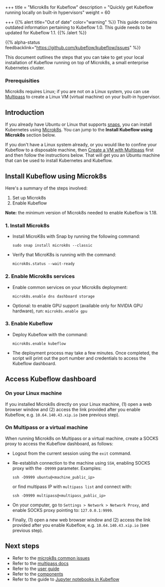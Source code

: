 +++
title = "Microk8s for Kubeflow"
description = "Quickly get Kubeflow running locally on built-in hypervisors"
weight = 60
                    
+++
{{% alert title="Out of date" color="warning" %}}
This guide contains outdated information pertaining to Kubeflow 1.0. This guide
needs to be updated for Kubeflow 1.1.
{{% /alert %}}

{{% alpha-status 
  feedbacklink="https://github.com/kubeflow/kubeflow/issues" %}}

This document outlines the steps that you can take to get your local installation of Kubeflow running on top of Microk8s, a small enterprise Kubernetes cluster.

### Prerequisities

Microk8s requires Linux; if you are not on a Linux system, you can use [Multipass](https://multipass.run/) to create a Linux VM (virtual machine) on your built-in hypervisor.

## Introduction

If you already have Ubuntu or Linux that supports [snaps](https://snapcraft.io/), you can install Kubernetes using [Microk8s](https://microk8s.io/). You can jump to the **Install Kubeflow using Microk8s** section below.

If you don't have a Linux system already, or you would like to confine your Kubeflow to a disposable machine, then [Create a VM with Multipass](https://multipass.run/) first and then follow the instructions below. That will get you an Ubuntu machine that can be used to install Kubernetes and Kubeflow.

## Install Kubeflow using Microk8s

Here's a summary of the steps involved:

1. Set up Microk8s
2. Enable Kubeflow

**Note:** the minimum version of Microk8s needed to enable Kubeflow is 1.18.

### 1. Install Microk8s

- Install MicroK8s with Snap by running the following command:

    ```
    sudo snap install microk8s --classic
    ```

- Verify that MicroK8s is running with the command:

    ```
    microk8s.status --wait-ready
    ```

### 2. Enable Microk8s services

- Enable common services on your Microk8s deployment:

    ```
    microk8s.enable dns dashboard storage
    ```

- Optional: to enable GPU support (available only for NVIDIA GPU hardware), run: `microk8s.enable gpu`

### 3. Enable Kubeflow

- Deploy Kubeflow with the command:

    ```
    microk8s.enable kubeflow
    ```

- The deployment process may take a few minutes. Once completed, the script will print out the port number and credentials to access the Kubeflow dashboard.

## Access Kubeflow dashboard

### On your Linux machine
If you installed Microk8s directly on your Linux machine, (1) open a web browser window and (2) access the link provided after you enable Kubeflow, e.g. `10.64.140.43.xip.io` (see previous step).

### On Multipass or a virtual machine
When running Microk8s on Multipass or a virtual machine, create a SOCKS proxy to access the Kubeflow dashboard, as follows:

* Logout from the current session using the `exit` command.
* Re-establish connection to the machine using `SSH`, enabling SOCKS proxy with the `-D9999` parameter. Examples:

    ```
    ssh -D9999 ubuntu@<machine_public_ip>
    ```

    or find multipass IP with `multipass list` and connect with:

    ```
    ssh -D9999 multipass@<multipass_public_ip>
    ```

* On your computer, go to `Settings > Network > Network Proxy`, and enable SOCKS proxy pointing to: `127.0.0.1:9999`.

* Finally, (1) open a new web browser window and (2) access the link provided after you enable Kubeflow, e.g. `10.64.140.43.xip.io` (see previous step).

## Next steps

* Refer to the [microk8s common issues](https://microk8s.io/docs/troubleshooting)
* Refer to the [multipass docs](https://multipass.run/docs)
* Refer to the [user guide](/docs/)
* Refer to the [components](/docs/components/)
* Refer to the guide to [Jupyter notebooks in Kubeflow](/docs/notebooks/)
